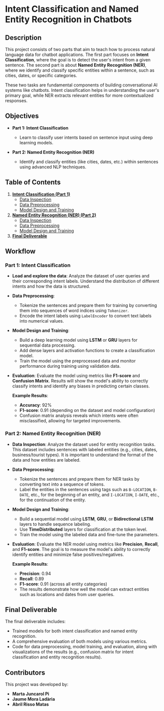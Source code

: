 # Intent Classification and Named Entity Recognition in Chatbots

## Description

This project consists of two parts that aim to teach how to process natural language data for chatbot applications. The first part focuses on **Intent Classification**, where the goal is to detect the user's intent from a given sentence. The second part is about **Named Entity Recognition (NER)**, where we identify and classify specific entities within a sentence, such as cities, dates, or specific categories.

These two tasks are fundamental components of building conversational AI systems like chatbots. Intent classification helps in understanding the user's primary goal, while NER extracts relevant entities for more contextualized responses.

## Objectives

- **Part 1: Intent Classification**
  - Learn to classify user intents based on sentence input using deep learning models.
  
- **Part 2: Named Entity Recognition (NER)**
  - Identify and classify entities (like cities, dates, etc.) within sentences using advanced NLP techniques.

## Table of Contents

1. **[Intent Classification (Part 1)](#intent-classification)**
   - [Data Inspection](#section-one)
   - [Data Preprocessing](#section-two)
   - [Model Design and Training](#section-three)
2. **[Named Entity Recognition (NER) (Part 2)](#ner)**
   - [Data Inspection](#section-one)
   - [Data Preprocessing](#section-two)
   - [Model Design and Training](#section-three)
3. **[Final Deliverable](#section-four)**

## Workflow

### Part 1: Intent Classification

- **Load and explore the data**: Analyze the dataset of user queries and their corresponding intent labels. Understand the distribution of different intents and how the data is structured.
  
- **Data Preprocessing**:
    - Tokenize the sentences and prepare them for training by converting them into sequences of word indices using `Tokenizer`.
    - Encode the intent labels using `LabelEncoder` to convert text labels into numerical values.
  
- **Model Design and Training**:
    - Build a deep learning model using **LSTM** or **GRU** layers for sequential data processing.
    - Add dense layers and activation functions to create a classification model.
    - Train the model using the preprocessed data and monitor performance during training using validation data.

- **Evaluation**: Evaluate the model using metrics like **F1-score** and **Confusion Matrix**. Results will show the model's ability to correctly classify intents and identify any biases in predicting certain classes.

    **Example Results**:
    - **Accuracy**: 92%
    - **F1-score**: 0.91 (depending on the dataset and model configuration)
    - Confusion matrix analysis reveals which intents were often misclassified, allowing for targeted improvements.

### Part 2: Named Entity Recognition (NER)

- **Data Inspection**: Analyze the dataset used for entity recognition tasks. This dataset includes sentences with labeled entities (e.g., cities, dates, business/tourist types). It is important to understand the format of the data and how entities are labeled.

- **Data Preprocessing**:
    - Tokenize the sentences and prepare them for NER tasks by converting text into a sequence of tokens.
    - Label the entities in the sentences using tags such as `B-LOCATION`, `B-DATE`, etc., for the beginning of an entity, and `I-LOCATION`, `I-DATE`, etc., for the continuation of the entity.
  
- **Model Design and Training**:
    - Build a sequential model using **LSTM**, **GRU**, or **Bidirectional LSTM** layers to handle sequence labeling.
    - Use **TimeDistributed** layers for classification at the token level.
    - Train the model using the labeled data and fine-tune the parameters.

- **Evaluation**: Evaluate the NER model using metrics like **Precision**, **Recall**, and **F1-score**. The goal is to measure the model's ability to correctly identify entities and minimize false positives/negatives.

    **Example Results**:
    - **Precision**: 0.94
    - **Recall**: 0.89
    - **F1-score**: 0.91 (across all entity categories)
    - The results demonstrate how well the model can extract entities such as locations and dates from user queries.

## Final Deliverable

The final deliverable includes:
- Trained models for both intent classification and named entity recognition.
- A comprehensive evaluation of both models using various metrics.
- Code for data preprocessing, model training, and evaluation, along with visualizations of the results (e.g., confusion matrix for intent classification and entity recognition results).

## Contributors

This project was developed by:
- **Marta Juncarol Pi**
- **Jaume Mora Ladària**
- **Abril Risso Matas**
